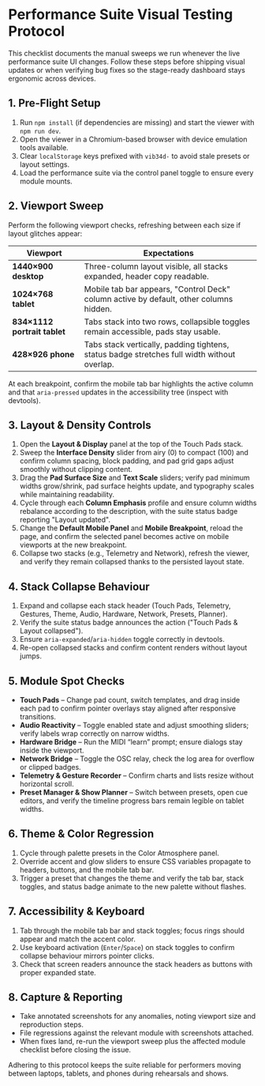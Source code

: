 # Performance Suite Visual Testing Protocol

This checklist documents the manual sweeps we run whenever the live performance suite UI
changes. Follow these steps before shipping visual updates or when verifying bug fixes so the
stage-ready dashboard stays ergonomic across devices.

## 1. Pre-Flight Setup

1. Run `npm install` (if dependencies are missing) and start the viewer with `npm run dev`.
2. Open the viewer in a Chromium-based browser with device emulation tools available.
3. Clear `localStorage` keys prefixed with `vib34d-` to avoid stale presets or layout settings.
4. Load the performance suite via the control panel toggle to ensure every module mounts.

## 2. Viewport Sweep

Perform the following viewport checks, refreshing between each size if layout glitches appear:

| Viewport | Expectations |
| --- | --- |
| **1440×900 desktop** | Three-column layout visible, all stacks expanded, header copy readable. |
| **1024×768 tablet** | Mobile tab bar appears, "Control Deck" column active by default, other columns hidden. |
| **834×1112 portrait tablet** | Tabs stack into two rows, collapsible toggles remain accessible, pads stay usable. |
| **428×926 phone** | Tabs stack vertically, padding tightens, status badge stretches full width without overlap. |

At each breakpoint, confirm the mobile tab bar highlights the active column and that `aria-pressed`
updates in the accessibility tree (inspect with devtools).

## 3. Layout & Density Controls

1. Open the **Layout & Display** panel at the top of the Touch Pads stack.
2. Sweep the **Interface Density** slider from airy (0) to compact (100) and confirm column spacing,
   block padding, and pad grid gaps adjust smoothly without clipping content.
3. Drag the **Pad Surface Size** and **Text Scale** sliders; verify pad minimum widths grow/shrink,
   pad surface heights update, and typography scales while maintaining readability.
4. Cycle through each **Column Emphasis** profile and ensure column widths rebalance according to the
   description, with the suite status badge reporting "Layout updated".
5. Change the **Default Mobile Panel** and **Mobile Breakpoint**, reload the page, and confirm the
   selected panel becomes active on mobile viewports at the new breakpoint.
6. Collapse two stacks (e.g., Telemetry and Network), refresh the viewer, and verify they remain
   collapsed thanks to the persisted layout state.

## 4. Stack Collapse Behaviour

1. Expand and collapse each stack header (Touch Pads, Telemetry, Gestures, Theme, Audio,
   Hardware, Network, Presets, Planner).
2. Verify the suite status badge announces the action ("Touch Pads & Layout collapsed").
3. Ensure `aria-expanded`/`aria-hidden` toggle correctly in devtools.
4. Re-open collapsed stacks and confirm content renders without layout jumps.

## 5. Module Spot Checks

* **Touch Pads** – Change pad count, switch templates, and drag inside each pad to confirm
  pointer overlays stay aligned after responsive transitions.
* **Audio Reactivity** – Toggle enabled state and adjust smoothing sliders; verify labels wrap
  correctly on narrow widths.
* **Hardware Bridge** – Run the MIDI “learn” prompt; ensure dialogs stay inside the viewport.
* **Network Bridge** – Toggle the OSC relay, check the log area for overflow or clipped badges.
* **Telemetry & Gesture Recorder** – Confirm charts and lists resize without horizontal scroll.
* **Preset Manager & Show Planner** – Switch between presets, open cue editors, and verify the
  timeline progress bars remain legible on tablet widths.

## 6. Theme & Color Regression

1. Cycle through palette presets in the Color Atmosphere panel.
2. Override accent and glow sliders to ensure CSS variables propagate to headers, buttons, and
   the mobile tab bar.
3. Trigger a preset that changes the theme and verify the tab bar, stack toggles, and status badge
   animate to the new palette without flashes.

## 7. Accessibility & Keyboard

1. Tab through the mobile tab bar and stack toggles; focus rings should appear and match the
   accent color.
2. Use keyboard activation (`Enter`/`Space`) on stack toggles to confirm collapse behaviour mirrors
   pointer clicks.
3. Check that screen readers announce the stack headers as buttons with proper expanded state.

## 8. Capture & Reporting

* Take annotated screenshots for any anomalies, noting viewport size and reproduction steps.
* File regressions against the relevant module with screenshots attached.
* When fixes land, re-run the viewport sweep plus the affected module checklist before closing the issue.

Adhering to this protocol keeps the suite reliable for performers moving between laptops, tablets,
and phones during rehearsals and shows.
